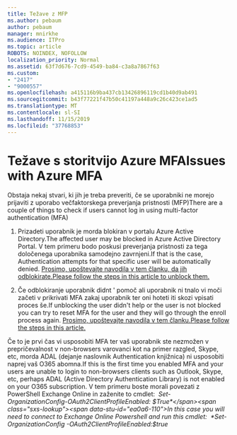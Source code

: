 ```yaml
---
title: Težave z MFP
ms.author: pebaum
author: pebaum
manager: mnirkhe
ms.audience: ITPro
ms.topic: article
ROBOTS: NOINDEX, NOFOLLOW
localization_priority: Normal
ms.assetid: 63f7d676-7cd9-4549-ba84-c3a8a7867f63
ms.custom:
- "2417"
- "9000557"
ms.openlocfilehash: a415116b9ba437cb13426896119cd1b40d9ab491
ms.sourcegitcommit: b43f77221f47b50c41197a448a9c26c423ce1ad5
ms.translationtype: MT
ms.contentlocale: sl-SI
ms.lasthandoff: 11/15/2019
ms.locfileid: "37768853"
---
```

# <a name="issues-with-azure-mfa"></a><span data-ttu-id="ea0a6-102">Težave s storitvijo Azure MFA</span><span class="sxs-lookup"><span data-stu-id="ea0a6-102">Issues with Azure MFA</span></span>
<span data-ttu-id="ea0a6-103">Obstaja nekaj stvari, ki jih je treba preveriti, če se uporabniki ne morejo prijaviti z uporabo večfaktorskega preverjanja pristnosti (MFP)</span><span class="sxs-lookup"><span data-stu-id="ea0a6-103">There are a couple of things to check if users cannot log in using multi-factor authentication (MFA)</span></span>

1. <span data-ttu-id="ea0a6-104">Prizadeti uporabnik je morda blokiran v portalu Azure Active Directory.</span><span class="sxs-lookup"><span data-stu-id="ea0a6-104">The affected user may be blocked in Azure Active Directory Portal.</span></span> <span data-ttu-id="ea0a6-105">V tem primeru bodo poskusi preverjanja pristnosti za tega določenega uporabnika samodejno zavrnjeni.</span><span class="sxs-lookup"><span data-stu-id="ea0a6-105">If that is the case, Authentication attempts for that specific user will be automatically denied.</span></span> [<span data-ttu-id="ea0a6-106">Prosimo, upoštevajte navodila v tem članku, da jih odblokirate.</span><span class="sxs-lookup"><span data-stu-id="ea0a6-106">Please follow the steps in this article to unblock them.</span></span>](https://docs.microsoft.com/azure/active-directory/authentication/howto-mfa-mfasettings#block-and-unblock-users)

2. <span data-ttu-id="ea0a6-107">Če odblokiranje uporabnik didnt ' pomoč ali uporabnik ni tnalo vi moči začeti v prikrivati MFA zakaj uporabnik ter oni hoteti iti skozi vpisati proces še.</span><span class="sxs-lookup"><span data-stu-id="ea0a6-107">If unblocking the user didn't help or the user is not blocked you can try to reset MFA for the user and they will go through the enroll process again.</span></span> [<span data-ttu-id="ea0a6-108">Prosimo, upoštevajte navodila v tem članku.</span><span class="sxs-lookup"><span data-stu-id="ea0a6-108">Please follow the steps in this article.</span></span>](https://docs.microsoft.com/azure/active-directory/authentication/howto-mfa-userdevicesettings#require-users-to-provide-contact-methods-again)

<span data-ttu-id="ea0a6-109">Če to je prvi čas vi usposobiti MFA ter vaš uporabnik ste nezmožen v prepričevalnost v non-browsers varovanci kot na primer razgled, Skype, etc, morda ADAL (dejanje naslovnik Authentication knjižnica) ni usposobiti naprej vaš O365 abomna.</span><span class="sxs-lookup"><span data-stu-id="ea0a6-109">If this is the first time you enabled MFA and your users are unable to login to non-browsers clients such as Outlook, Skype, etc, perhaps ADAL (Active Directory Authentication Library) is not enabled on your O365 subscription.</span></span> <span data-ttu-id="ea0a6-110">V tem primeru boste morali povezati z PowerShell Exchange Online in zaženite to cmdlet:  *Set-OrganizationConfig-OAuth2ClientProfileEnabled: $True*</span><span class="sxs-lookup"><span data-stu-id="ea0a6-110">In this case you will need to connect to Exchange Online Powershell and run this cmdlet:  *Set-OrganizationConfig -OAuth2ClientProfileEnabled:$true*</span></span>